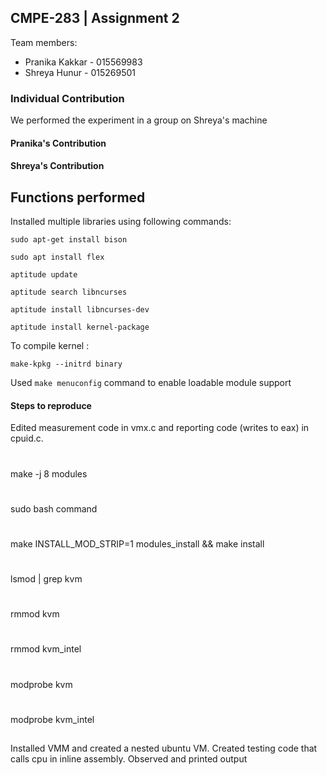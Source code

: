 ## CMPE-283 | Assignment 2

Team members: 
- Pranika Kakkar - 015569983
- Shreya Hunur - 015269501

### Individual Contribution

We performed the experiment in a group on Shreya's machine

#### Pranika's Contribution


#### Shreya's Contribution


## Functions performed
Installed multiple libraries using following commands:

`sudo apt-get install bison`

`sudo apt install flex `

`aptitude update`

`aptitude search libncurses`

`aptitude install libncurses-dev`

`aptitude install kernel-package`

To compile kernel :

`make-kpkg --initrd binary`

Used `make menuconfig` command to enable loadable module support

#### Steps to reproduce

Edited measurement code in vmx.c and reporting code (writes to eax) in cpuid.c.
#
make -j 8 modules
# 
sudo bash command
#
make INSTALL_MOD_STRIP=1 modules_install && make install
#
lsmod | grep kvm
#
rmmod kvm
#
rmmod kvm_intel
#
modprobe kvm
#
modprobe kvm_intel
##
Installed VMM and created a nested ubuntu VM.
Created testing code that calls cpu in inline assembly.
Observed and printed output

```
